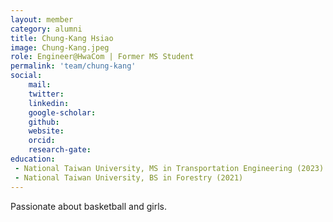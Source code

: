 ```yaml
---
layout: member
category: alumni
title: Chung-Kang Hsiao
image: Chung-Kang.jpeg
role: Engineer@HwaCom | Former MS Student
permalink: 'team/chung-kang'
social:
    mail:
    twitter: 
    linkedin: 
    google-scholar: 
    github: 
    website: 
    orcid: 
    research-gate: 
education:
 - National Taiwan University, MS in Transportation Engineering (2023)
 - National Taiwan University, BS in Forestry (2021)
---
```


Passionate about basketball and girls.
